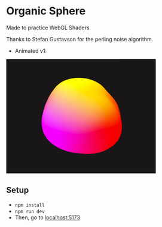 # Organic Sphere

Made to practice WebGL Shaders.

Thanks to Stefan Gustavson for the perling noise algorithm. 

- Animated v1: 
<img src="./resources/v1.png" width="400">

## Setup

- <code>npm install</code><br>
- <code>npm run dev</code>
- Then, go to <a href="http://localhost:5173">localhost:5173</a>
